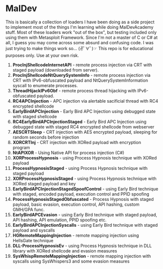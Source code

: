 ﻿# MalDev
This is basically a collection of loaders I have been doing as a side project to implement most of the things I'm learning while doing MalDevAcademy stuff. Most of these loaders work "out of the box", but testing included only using them with Metasploit Framework. 
Since I'm not a master of C or C# at all, I guess you may come across some absurd and confusing code. I was just trying to make things work so... (✌ﾟ∀ﾟ)☞
This repo is for educational purposes only. Use at your own risk.

1. **ProcInjShellcodeInternetAPI** - remote process injection via CRT with staged payload (downloaded from server).
2. **ProcInjShellcodeNtQuerySystemInfo** - remote process injection via CRT with IPv6-obfuscated payload and NtQuerySystemInformation syscall to enumerate processes.
3. **ThreadHijackIPv6Obf** - remote process thread hijacking with IPv6-obfuscated payload.
4. **RC4APCInjection** - APC injection via alertable sacificial thread with RC4 encrypted shellcode
5. **EarlyBirdAPCInjection** - Early Bird APC Injection using debugged state with staged shellcode
6. **RC4EarlyBirdAPCInjectionStaged** - Early Bird APC Injection using debugged state with staged RC4 encrypted shellcode from webserver
7. **AESCRTSleep** - CRT injection with AES encrypted payload, sleeping for random seconds before injection
8. **XORCRTInj** - CRT injection with XORed payload with encryption program
9. **NtAPIXOR** - Using Native API for process injection (C#)
10. **XORProcessHypnosis** - using Process Hypnosis technique with XORed payload
11. **ProcessHypnosisStaged** - using Process Hypnosis technique with staged payload
12. **XORProcessHypnosisStaged** - using Process Hypnosis technique with XORed staged payload and key
13. **EarlyBirdAPCInjectionStagedSpoofControl** - using Early Bird technique with staged, encoded payload, execution control and PPID spoofing
14. **ProcessHypnosisStagedObfuscated** - Process Hypnosis with staged payload, basic evasion, execution control, API hashing, custom GMH/GPA func.
15. **EarlyBirdAPCEvasion** - using Early Bird technique with staged payload, API hashing, API emulation, PPID spoofing etc.
16. **EarlyBirdAPCInjectionSyscalls** - using Early Bird technique with staged payload and syscalls
17. **HGRemoteMappingInjection** - remote mapping injection using HellsGate technique
18. **DLL-ProcessHypnosisEv** - using Process Hypnosis technique in DLL library with XORed shellcode and evasion measures
19. **SysWhispRemoteMappingInjection** - remote mapping injection with syscalls using SysWhispers3 and some evasion measures

